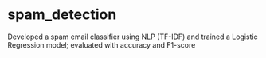 # spam_detection
Developed a spam email classifier using NLP (TF-IDF) and trained a Logistic  Regression model; evaluated with accuracy and F1-score
